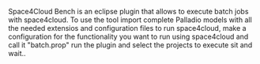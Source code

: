 Space4Cloud Bench is an eclipse plugin that allows to execute batch jobs with space4cloud. 
To use the tool import complete Palladio models with all the needed extensios and configuration files to run space4cloud, make a configuration for the functionality you want to run using space4cloud and call it "batch.prop"
run the plugin and select the projects to execute
sit and wait..